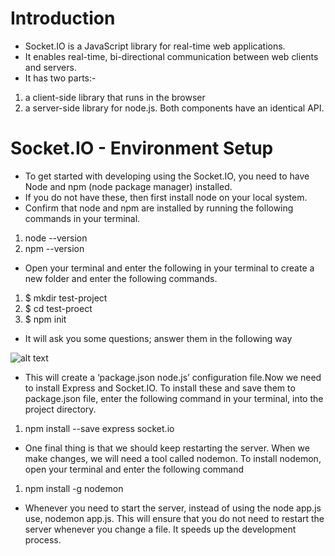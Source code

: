 # Introduction
- Socket.IO is a JavaScript library for real-time web applications. 
- It enables real-time, bi-directional communication between web clients and servers. 
- It has two parts:- 
1) a client-side library that runs in the browser 
2) a server-side library for node.js. Both components have an identical API.

# Socket.IO - Environment Setup
- To get started with developing using the Socket.IO, you need to have Node and npm (node package manager) installed. 
- If you do not have these, then first install node on your local system.   
- Confirm that node and npm are installed by running the following commands in your terminal.
1. node --version
2. npm --version
- Open your terminal and enter the following in your terminal to create a new folder and enter the following commands.
1. $ mkdir test-project
2. $ cd test-proect
3. $ npm init
- It will ask you some questions; answer them in the following way 

![alt text](https://www.tutorialspoint.com/socket.io/images/environment_setup.jpg)

- This will create a ‘package.json node.js’ configuration file.Now we need to install Express and Socket.IO. To install these and save them to package.json file, enter the following command in your terminal, into the project directory.

1. npm install --save express socket.io

- One final thing is that we should keep restarting the server. When we make changes, we will need a tool called nodemon. To install nodemon, open your terminal and enter the following command 

1. npm install -g nodemon

- Whenever you need to start the server, instead of using the node app.js use, nodemon app.js. This will ensure that you do not need to restart the server whenever you change a file. It speeds up the development process.
